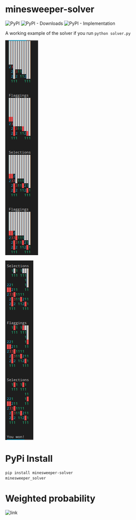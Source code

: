 # minesweeper-solver

![PyPI](https://img.shields.io/pypi/v/minesweeper-solver?color=blue&style=for-the-badge)
![PyPI - Downloads](https://img.shields.io/pypi/dm/minesweeper-solver?color=blue&style=for-the-badge)
![PyPI - Implementation](https://img.shields.io/pypi/implementation/minesweeper-solver?style=for-the-badge)

A working example of the solver if you run `python solver.py`

![1](images/1.png)

![2](images/2.png)

# PyPi Install

```bash
pip install minesweeper-solver
minesweeper_solver
```
# Weighted probability
![link](https://math.stackexchange.com/questions/2511421/correct-probability-calculation-for-minesweeper)
